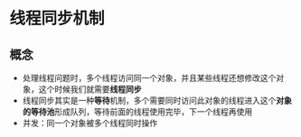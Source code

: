 # 线程同步机制

## 概念

- 处理线程问题时，多个线程访问同一个对象，并且某些线程还想修改这个对象，这个时候我们就需要**线程同步**
- 线程同步其实是一种**等待**机制，多个需要同时访问此对象的线程进入这个**对象的等待池**形成队列，等待前面的线程使用完毕，下一个线程再使用
- 并发：同一个对象被多个线程同时操作